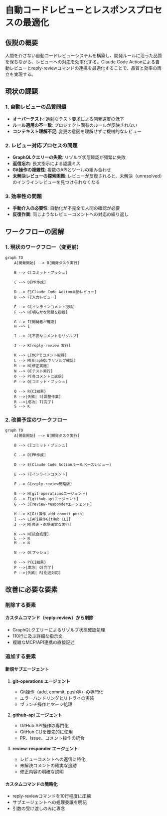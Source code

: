 # 自動コードレビューとレスポンスプロセスの最適化

## 仮説の概要
人間を介さない自動コードレビューシステムを構築し、開発ルールに沿った品質を保ちながら、レビューへの対応を効率化する。Claude Code Actionによる自動レビューとreply-reviewコマンドの連携を最適化することで、品質と効率の両立を実現する。

## 現状の課題

### 1. 自動レビューの品質問題
- **オーバーテスト**: 過剰なテスト要求による開発速度の低下
- **ルール適用の不一致**: プロジェクト固有のルールが反映されない
- **コンテキスト理解不足**: 変更の意図を理解せずに機械的なレビュー

### 2. レビュー対応プロセスの問題
- **GraphQLクエリーの失敗**: リゾルブ状態確認が頻繁に失敗
- **返信忘れ**: 長文指示による認識ミス
- **Git操作の複雑性**: 複数のAPIとツールの組み合わせ
- **未解決レビューの探索困難**: レビューが反復されると、未解決（unresolved）のインラインレビューを見つけられなくなる

### 3. 効率性の問題
- **手動介入の必要性**: 自動化が不完全で人間の確認が必要
- **反復作業**: 同じようなレビューコメントへの対応の繰り返し

## ワークフローの図解

### 1. 現状のワークフロー（変更前）

```mermaid
graph TD
    A[開発開始] --> B[開発タスク実行]
    
    B --> C[コミット・プッシュ]
    
    C --> D[PR作成]
    
    D --> E[Claude Code Action自動レビュー]
    D --> F[人力レビュー]
    
    E --> G[インラインコメント投稿]
    F --> H[明らかな問題を指摘]
    
    G --> I[開発者が確認]
    H --> I
    
    I --> J[不要なコメントをリゾルブ]
    
    J --> K[reply-review 実行]
    
    K --> L[MCPでコメント取得]
    L --> M[GraphQLでリゾルブ確認]
    M --> N[修正実施]
    N --> O[テスト実行]
    O --> P[各コメントに返信]
    P --> Q[コミット・プッシュ]
    
    Q --> R{CI結果}
    R -->|失敗| S[調整作業]
    R -->|成功| T[完了]
    S --> K
```

### 2. 改善予定のワークフロー

```mermaid
graph TD
    A[開発開始] --> B[開発タスク実行]
    
    B --> C[コミット・プッシュ]
    
    C --> D[PR作成]
    
    D --> E[Claude Code Actionルールベースレビュー]
    
    E --> F[インラインコメント]
    
    F --> G[reply-review簡略版]
    
    G --> H[git-operationsエージェント]
    G --> I[github-apiエージェント]
    G --> J[review-responderエージェント]
    
    H --> K[Git操作 add commit push]
    I --> L[API操作GitHub CLI]
    J --> M[修正・返信確実な実行]
    
    K --> N[統合処理]
    L --> N
    M --> N
    
    N --> O[プッシュ]
    
    O --> P{CI結果}
    P -->|成功| Q[完了]
    P -->|失敗| R[別途対応]
```

## 改善に必要な要素

### 削除する要素

#### カスタムコマンド（reply-review）から削除
- GraphQLクエリーによるリゾルブ状態確認処理
- 110行に及ぶ詳細な指示文
- 複雑なMCP/API連携の直接記述

### 追加する要素

#### 新規サブエージェント
1. **git-operations エージェント**
   - Git操作（add, commit, push等）の専門化
   - エラーハンドリングとリトライの実装
   - ブランチ操作とマージ処理

2. **github-api エージェント**
   - GitHub API操作の専門化
   - GitHub CLIを優先的に使用
   - PR、Issue、コメント操作の統合

3. **review-responder エージェント**
   - レビューコメントへの返信に特化
   - 未解決コメントの確実な追跡
   - 修正内容の明確な説明

#### カスタムコマンドの簡略化
- reply-reviewコマンドを10行程度に圧縮
- サブエージェントへの処理委譲を明記
- 引数の受け渡しのみに専念